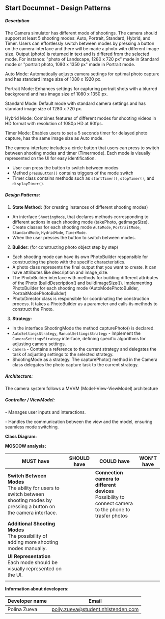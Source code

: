 ## **Start Documnet - Design Patterns**



##### **Description** 

The Camera simulator has different mode of shootings. The camera should support at least 5 shooting modes: Auto, Portrait, Standard, Hybrid, and Timer. Users can effortlessly switch between modes by pressing a button on the camera interface and there will be made a photo with different image size. Output (photo) is returned in text and is differed from the selected mode.
For instance: "photo of Landscape, 1280 x 720 px" made in Standard mode or "portrait photo, 1080 x 1350 px" made in Portrait mode.

Auto Mode: Automatically adjusts camera settings for optimal photo capture and has standard image size of 1080 x 1920 px.

Portrait Mode:  Enhances settings for capturing portrait shots with a blurred background and has image size of 1080 x 1350 px.

Standard Mode: Default mode with standard camera settings and has standard image size of 1280 x 720 px.

Hybrid Mode: Combines features of different modes for shooting videos in HD format with resolution of 1080p HD at 60fps.

Timer Mode: Enables users to set a 5 seconds timer for delayed photo capture, has the same image size as Auto mode. 

The camera interface includes a circle button that users can press to switch between shooting modes and timer (Timermode). Each mode is visually represented on the UI for easy identification.

- User can press the button to switch between modes
- Method `pressButton()` contains triggers of the mode switch 
- Timer class contains methods such as  `startTimer()`, `stopTimer()`, and `displayTimer()`.



##### **Design Patterns:**

1. **State Method:** (for creating instances of different shooting modes)

- An interface `ShootingMode`, that declares methods corresponding to different actions in each shooting mode (takePhoto, getImageSize).
- Create classes for each shooting mode  `AutoMode`, `PortraitMode`, `StandardMode`, `HydridMode`, `TimerMode`. 
- When the user presses the button to switch between modes. 

2. **Builder:** (for constructing photo object step by step)

- Each shooting mode can have its own PhotoBuilder responsible for constructing the photo with the specific characteristics.
- A photo class represents the final output that you want to create. It can have attributes like description and image_size.
- The PhotoBuilder interface with methods for building different attributes of the Photo (buildDescription() and buildImageSize()). Implementing PhotoBuilder for each shooting mode (AutoModePhotoBuilder, PortraitModePhotoBuilder)
- PhotoDirector class is responsible for coordinating the construction process. It takes a PhotoBuilder as a parameter and calls its methods to construct the Photo.


3. **Strategy:**

- In the interface ShootingMode the method capturePhoto() is declared.
-  `AutoSettingsStrategy`, `ManualSettingsStrategy` -  Implement the `CameraSettingsStrategy` interface, defining specific algorithms for adjusting camera settings.
- `Camera` -  Contains a reference to the current strategy and delegates the task of adjusting settings to the selected strategy.
- ShootingMode as a strategy. The capturePhoto() method in the Camera class delegates the photo capture task to the current strategy.


##### **Architecture:**

The camera system follows a MVVM (Model-View-ViewModel) architecture

##### **Controller / ViewModel:**

 \- Manages user inputs and interactions.

 \- Handles the communication between the view and the model, ensuring seamless mode switching.


**Class Diagram:**





**MOSCOW analysis:**

| MUST have                                                    | SHOULD have                                                  | COULD have                                                   | WON'T have                                                   |
| ------------------------------------------------------------ | ------------------------------------------------------------ | ------------------------------------------------------------ | ------------------------------------------------------------ |
| **Switch Between Modes<br />** The ability for users to switch between shooting modes by pressing a button on the camera interface. | | **Connection camera to different devices**<br />Possibility  to connect camera to the phone to trasfer photos | 
| **Additional Shooting Modes** <br />The possibility of adding more shooting modes manually. |                                                              |
| **UI Representation** <br />Each mode should be visually represented on the UI. |                                                              |                                                              |
|                                                              |                                                              |                                                              |



**Information about developers:**

| Developer name | Email                              |
| -------------- | ---------------------------------- |
| Polina Zueva   | polly.zueva@student.nhlstenden.com |

